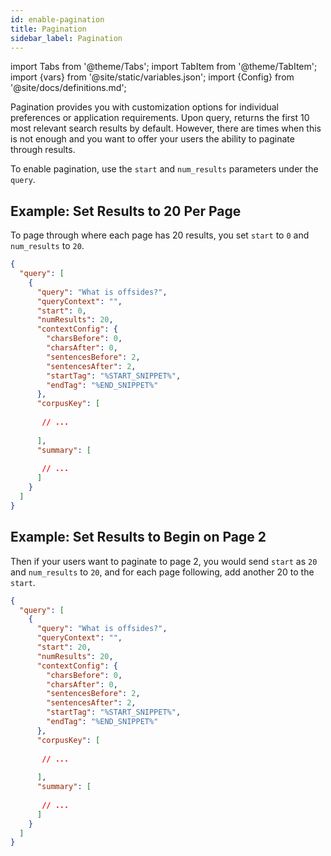 ```yaml
---
id: enable-pagination
title: Pagination
sidebar_label: Pagination
---
```


import Tabs from '@theme/Tabs';
import TabItem from '@theme/TabItem';
import {vars} from '@site/static/variables.json';
import {Config} from '@site/docs/definitions.md';

Pagination provides you with customization options for individual preferences 
or application requirements. Upon query, <Config v="names.product"/> 
returns the first 10 most relevant search results by default. However, there 
are times when this is not enough and you want to offer your users the ability 
to paginate through results.

To enable pagination, use the `start` and `num_results` parameters under the 
`query`.  

## Example: Set Results to 20 Per Page

To page through where each page has 20 results, you set `start` to `0` and 
`num_results` to `20`.

```json
{
  "query": [
    {
      "query": "What is offsides?",
      "queryContext": "",
      "start": 0,
      "numResults": 20,
      "contextConfig": {
        "charsBefore": 0,
        "charsAfter": 0,
        "sentencesBefore": 2,
        "sentencesAfter": 2,
        "startTag": "%START_SNIPPET%",
        "endTag": "%END_SNIPPET%"
      },
      "corpusKey": [
        
       // ...
        
      ],
      "summary": [
       
       // ...
      ]
    }
  ]
}
```

## Example: Set Results to Begin on Page 2

Then if your users want to paginate to page 2, you would send `start` as 
`20` and `num_results` to `20`, and for each page following, add another 20 
to the `start`.

```json
{
  "query": [
    {
      "query": "What is offsides?",
      "queryContext": "",
      "start": 20,
      "numResults": 20,
      "contextConfig": {
        "charsBefore": 0,
        "charsAfter": 0,
        "sentencesBefore": 2,
        "sentencesAfter": 2,
        "startTag": "%START_SNIPPET%",
        "endTag": "%END_SNIPPET%"
      },
      "corpusKey": [
        
       // ...
        
      ],
      "summary": [
       
       // ...
      ]
    }
  ]
}
```